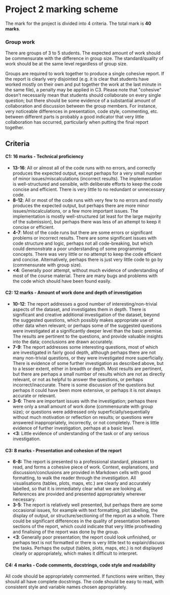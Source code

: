 # Project 2 marking scheme

The mark for the project is divided into 4 criteria. The total mark is **40 marks**.

### Group work

There are groups of 3 to 5 students. The expected amount of work should be commensurate with the difference in group size. The standard/quality of work should be at the same level regardless of group size.

Groups are required to work together to produce a single cohesive report. If the report is clearly very disjointed (e.g. it is clear that students have worked mostly on their own and put together the work at the last minute in the same file), a penalty may be applied in C3. Please note that "cohesive" doesn't necessarily mean that students should collaborate on every single question; but there should be some evidence of a substantial amount of collaboration and discussion between the group members. For instance, very noticeable differences in presentation, code style, commenting, etc. between different parts is probably a good indicator that very little collaboration has occurred, particularly when putting the final report together.

## Criteria

#### C1: 16 marks - Technical proficiency

- **13-16**: All or almost all of the code runs with no errors, and correctly produces the expected output, except perhaps for a very small number of minor issues/miscalculations (incorrect results). The implementation is well-structured and sensible, with deliberate efforts to keep the code concise and efficient. There is very little to no redundant or unnecessary code.
- **8-12**: All or most of the code runs with very few to no errors and mostly produces the expected output, but perhaps there are more minor issues/miscalculations, or a few more important issues. The implementation is mostly well-structured (at least for the large majority of the submission), but perhaps there was less of an attempt to keep it concise or efficient.
- **4-7**: Most of the code runs but there are some errors or significant problems or incorrect results. There are some significant issues with code structure and logic, perhaps not all code-breaking, but which could demonstrate a poor understanding of some programming concepts. There was very little or no attempt to keep the code efficient and concise. Alternatively, perhaps there is just very little code to go by (commensurate with group size).
- **<4**: Generally poor attempt, without much evidence of understanding of most of the course material. There are many bugs and problems with the code which should have been found easily.

#### C2: 12 marks - Amount of work done and depth of investigation

- **10-12**: The report addresses a good number of interesting/non-trivial aspects of the dataset, and investigates them in depth. There is significant and creative additional investigation of the dataset, beyond the suggested questions, which possibly makes appropriate use of other data when relevant; or perhaps some of the suggested questions were investigated at a significantly deeper level than the basic premise. The results are pertinent to the questions, and provide valuable insights into the data; conclusions are drawn accurately.
- **7-9**: The report addresses some interesting questions, most of which are investigated in fairly good depth, although perhaps there are not many non-trivial questions, or they were investigated more superficially. There is evidence of some further investigation as described above, but to a lesser extent, either in breadth or depth. Most results are pertinent, but there are perhaps a small number of results which are not as directly relevant, or not as helpful to answer the questions, or perhaps incorrect/inaccurate. There is some discussion of the questions but perhaps it could have been more extensive, or perhaps it is not always accurate or relevant.
- **3-6**: There are important issues with the investigation; perhaps there were only a small amount of work done (commensurate with group size); or questions were addressed only superficially/sequentially without much motivation or reflection on results; or questions were answered inappropriately, incorrectly, or not completely. There is little evidence of further investigation, perhaps at a basic level.
- **<3**: Little evidence of understanding of the task or of any serious investigation.

#### C3: 8 marks - Presentation and cohesion of the report

- **6-8:** The report is presented to a professional standard, pleasant to read, and forms a cohesive piece of work. Context, explanations, and discussion/conclusions are provided in Markdown cells with good formatting, to walk the reader through the investigation. All visualisations (tables, plots, maps, etc.) are clearly and accurately labelled, so that it is immediately clear what we are looking at. References are provided and presented appropriately wherever necessary.
- **3-5**: The report is relatively well presented, but perhaps there are some occasional issues, for example with text formatting, plot labelling, the display of output, or structure/sectioning of the report as a whole. There could be significant differences in the quality of presentation between sections of the report, which could indicate that very little proofreading and finalising of the report was done by the group.
- **<3**: Generally poor presentation; the report could look unfinished, or perhaps text is not formatted or there is very little text to explain/discuss the tasks. Perhaps the output (tables, plots, maps, etc.) is not displayed clearly or appropriately, which makes it difficult to interpret.

#### C4: 4 marks - Code comments, docstrings, code style and readability

All code should be appropriately commented. If functions were written, they should all have complete docstrings. The code should be easy to read, with consistent style and variable names chosen appropriately.
